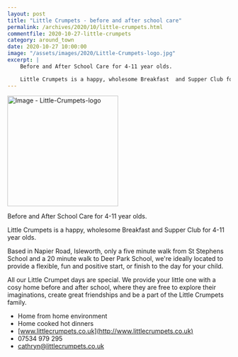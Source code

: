 ```yaml
---
layout: post
title: "Little Crumpets - before and after school care"
permalink: /archives/2020/10/little-crumpets.html
commentfile: 2020-10-27-little-crumpets
category: around_town
date: 2020-10-27 10:00:00
image: "/assets/images/2020/Little-Crumpets-logo.jpg"
excerpt: |
    Before and After School Care for 4-11 year olds.

    Little Crumpets is a happy, wholesome Breakfast  and Supper Club for 4-11 year olds.
---
```

<a href="/assets/images/2020/Little-Crumpets-logo.jpg" title="Click for a larger image"><img src="/assets/images/2020/Little-Crumpets-logo-thumb.jpg" width="250" alt="Image - Little-Crumpets-logo"  class="photo right"/></a>

Before and After School Care for 4-11 year olds.

Little Crumpets is a happy, wholesome Breakfast  and Supper Club for 4-11 year olds.

Based in Napier Road, Isleworth, only a five minute walk from St Stephens School and a 20 minute walk to Deer Park School, we're ideally located to provide a flexible, fun and positive start, or finish to the day for your child.

All our Little Crumpet days are special. We provide your little one with a cosy home before and after school, where they are free to explore their imaginations, create great friendships and be a part of the Little Crumpets family.

- Home from home environment
- Home cooked hot dinners
- [www.littlecrumpets.co.uk](http://www.littlecrumpets.co.uk)
- 07534 979 295
-  [cathryn@littlecrumpets.co.uk](mailto:cathryn@littlecrumpets.co.uk)
